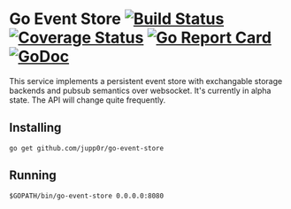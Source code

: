 # Go Event Store [![Build Status](https://travis-ci.org/jupp0r/go-event-store.svg?branch=master)](https://travis-ci.org/jupp0r/go-event-store) [![Coverage Status](https://coveralls.io/repos/github/jupp0r/go-event-store/badge.svg?branch=master)](https://coveralls.io/github/jupp0r/go-event-store?branch=master) [![Go Report Card](https://goreportcard.com/badge/github.com/jupp0r/go-event-store)](https://goreportcard.com/report/github.com/jupp0r/go-event-store) [![GoDoc](https://godoc.org/github.com/jupp0r/go-event-store?status.svg)](https://godoc.org/github.com/jupp0r/go-event-store)

This service implements a persistent event store with exchangable storage backends and pubsub semantics over websocket.
It's currently in alpha state. The API will change quite frequently.

## Installing

    go get github.com/jupp0r/go-event-store

## Running

    $GOPATH/bin/go-event-store 0.0.0.0:8080
